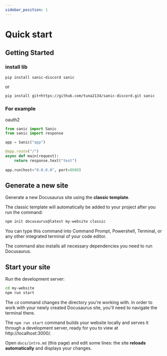```yaml
---
sidebar_position: 1
---
```


# Quick start

## Getting Started

### install lib

```bash
pip install sanic-discord sanic
```

or

```bash
pip install git+https://github.com/tuna2134/sanic-discord.git sanic
```

### For example

oauth2

```py
from sanic import Sanic
from sanic import response

app = Sanic("app")

@app.route("/")
async def main(request):
    return response.text("test")
    
app.run(host="0.0.0.0", port=8080)
```

## Generate a new site

Generate a new Docusaurus site using the **classic template**.

The classic template will automatically be added to your project after you run the command:

```bash
npm init docusaurus@latest my-website classic
```

You can type this command into Command Prompt, Powershell, Terminal, or any other integrated terminal of your code editor.

The command also installs all necessary dependencies you need to run Docusaurus.

## Start your site

Run the development server:

```bash
cd my-website
npm run start
```

The `cd` command changes the directory you're working with. In order to work with your newly created Docusaurus site, you'll need to navigate the terminal there.

The `npm run start` command builds your website locally and serves it through a development server, ready for you to view at http://localhost:3000/.

Open `docs/intro.md` (this page) and edit some lines: the site **reloads automatically** and displays your changes.
